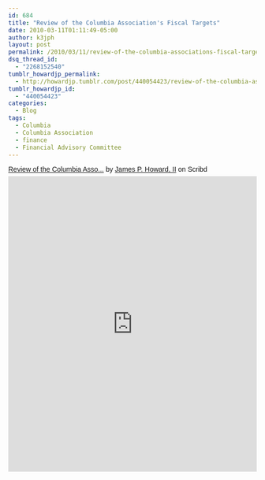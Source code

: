 ```yaml
---
id: 684
title: "Review of the Columbia Association's Fiscal Targets"
date: 2010-03-11T01:11:49-05:00
author: k3jph
layout: post
permalink: /2010/03/11/review-of-the-columbia-associations-fiscal-targets/
dsq_thread_id:
  - "2268152540"
tumblr_howardjp_permalink:
  - http://howardjp.tumblr.com/post/440054423/review-of-the-columbia-associations-fiscal-targets
tumblr_howardjp_id:
  - "440054423"
categories:
  - Blog
tags:
  - Columbia
  - Columbia Association
  - finance
  - Financial Advisory Committee
---
```

<p  style="   margin: 12px auto 6px auto;   font-family: Helvetica,Arial,Sans-serif;   font-style: normal;   font-variant: normal;   font-weight: normal;   font-size: 14px;   line-height: normal;   font-size-adjust: none;   font-stretch: normal;   -x-system-font: none;   display: block;"   ><a title="View Review of the Columbia Association&#39;s Fiscal Targets on Scribd" href="https://www.scribd.com/document/28177860/Review-of-the-Columbia-Association-s-Fiscal-Targets#from_embed"  style="text-decoration: underline;">Review of the Columbia Asso...</a> by <a title="View James P. Howard, II's profile on Scribd" href="https://www.scribd.com/user/86031/James-P-Howard-II#from_embed"  style="text-decoration: underline;">James P. Howard, II</a> on Scribd</p><iframe class="scribd_iframe_embed" title="Review of the Columbia Association&#39;s Fiscal Targets" src="https://www.scribd.com/embeds/28177860/content?start_page=1&view_mode=scroll&access_key=key-uwtmvjnei8skfr1343b" data-auto-height="true" data-aspect-ratio="0.7729220222793488" scrolling="no" width="100%" height="600" frameborder="0"></iframe>
